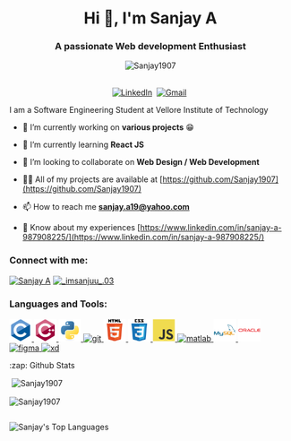 <h1 align="center">Hi 👋, I'm Sanjay A</h1>
<h3 align="center">A passionate Web development Enthusiast</h3>

<div align="center"> <img src="https://komarev.com/ghpvc/?username=Sanjay1907&label=Profile%20views&color=0e75b6&style=flat" alt="Sanjay1907" /> </div>
<p align="center">
<br>
<a href="https://www.linkedin.com/in/sanjay-a-987908225/"><img src="https://img.shields.io/badge/linkedin-%230077B5.svg?&style=for-the-badge&logo=linkedin&logoColor=white" alt="LinkedIn" /></a>&nbsp;
<a href="mailto:sanjay.a19@yahoo.com?subject=Hi%20Sanjay A"><img src="https://img.shields.io/badge/gmail-%23D14836.svg?&style=for-the-badge&logo=gmail&logoColor=white" alt="Gmail"/></a>&nbsp;
</p>
I am a Software Engineering Student at Vellore Institute of Technology

-   🔭 I’m currently working on **various projects** :grin:

-   🌱 I’m currently learning **React JS**

-   👯 I’m looking to collaborate on **Web Design / Web Development**
   
-   👨‍💻 All of my projects are available at [https://github.com/Sanjay1907](https://github.com/Sanjay1907)
  
-   📫 How to reach me **sanjay.a19@yahoo.com**
   
-   📄 Know about my experiences [https://www.linkedin.com/in/sanjay-a-987908225/](https://www.linkedin.com/in/sanjay-a-987908225/)
<h3 align="left">Connect with me:</h3>
<p align="left">
<a href="https://www.linkedin.com/in/sanjay-a-987908225/" target="blank"><img align="center" src="https://raw.githubusercontent.com/rahuldkjain/github-profile-readme-generator/master/src/images/icons/Social/linked-in-alt.svg" alt="Sanjay A" height="30" width="40" /></a>
<a href="https://www.instagram.com/_imsanjuu_.03/" target="blank"><img align="center" src="https://raw.githubusercontent.com/rahuldkjain/github-profile-readme-generator/master/src/images/icons/Social/instagram.svg" alt="_imsanjuu_.03" height="30" width="40" /></a>
</p>
<h3 align="left">Languages and Tools:</h3>
<a href="https://www.cprogramming.com/" target="_blank"> <img src="https://raw.githubusercontent.com/devicons/devicon/master/icons/c/c-original.svg" alt="c" width="40" height="40"/> </a> <a href="https://www.w3schools.com/cpp/" target="_blank"> <img src="https://raw.githubusercontent.com/devicons/devicon/master/icons/cplusplus/cplusplus-original.svg" alt="cplusplus" width="40" height="40"/> </a>  <a href="https://www.python.org" target="_blank"> <img src="https://raw.githubusercontent.com/devicons/devicon/master/icons/python/python-original.svg" alt="python" width="40" height="40"/> </a> <a href="https://git-scm.com/" target="_blank"> <img src="https://www.vectorlogo.zone/logos/git-scm/git-scm-icon.svg" alt="git" width="40" height="40"/> </a> <a href="https://www.w3.org/html/" target="_blank"> <img src="https://raw.githubusercontent.com/devicons/devicon/master/icons/html5/html5-original-wordmark.svg" alt="html5" width="40" height="40"/> </a> <a href="https://www.w3schools.com/css/" target="_blank"> <img src="https://raw.githubusercontent.com/devicons/devicon/master/icons/css3/css3-original-wordmark.svg" alt="css3" width="40" height="40"/> </a> <a href="https://developer.mozilla.org/en-US/docs/Web/JavaScript" target="_blank"> <img src="https://raw.githubusercontent.com/devicons/devicon/master/icons/javascript/javascript-original.svg" alt="javascript" width="40" height="40"/> </a> <a href="https://www.mathworks.com/" target="_blank"> <img src="https://upload.wikimedia.org/wikipedia/commons/2/21/Matlab_Logo.png" alt="matlab" width="40" height="40"/> </a> <a href="https://www.mysql.com/" target="_blank"> <img src="https://raw.githubusercontent.com/devicons/devicon/master/icons/mysql/mysql-original-wordmark.svg" alt="mysql" width="40" height="40"/> </a> <a href="https://www.oracle.com/" target="_blank"> <img src="https://raw.githubusercontent.com/devicons/devicon/master/icons/oracle/oracle-original.svg" alt="oracle" width="40" height="40"/> </a><a href="https://www.figma.com/" target="_blank"> <img src="https://www.vectorlogo.zone/logos/figma/figma-icon.svg" alt="figma" width="40" height="40"/> </a> <a href="https://www.adobe.com/products/xd.html" target="_blank"> <img src="https://cdn.worldvectorlogo.com/logos/adobe-xd.svg" alt="xd" width="40" height="40"/> </a> </p>
:zap: Github Stats

<table>
  <tr>
    <p>&nbsp;<img align="center" src="https://github-readme-stats.vercel.app/api?username=Sanjay1907&show_icons=true&locale=en" alt="Sanjay1907" /></p
     <p><img align="center" src="https://github-readme-streak-stats.herokuapp.com/?user=Sanjay1907&" alt="Sanjay1907" /></p>
   </tr>
</table>
  
<img src="https://github-readme-stats.sumanth-talluri.vercel.app/api/top-langs/?username=Sanjay1907&show_icons=true&hide_border=true&theme=radical" width="37%" alt="Sanjay's Top Languages">

